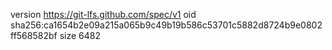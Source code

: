version https://git-lfs.github.com/spec/v1
oid sha256:ca1654b2e09a215a065b9c49b19b586c53701c5882d8724b9e0802ff568582bf
size 6482
